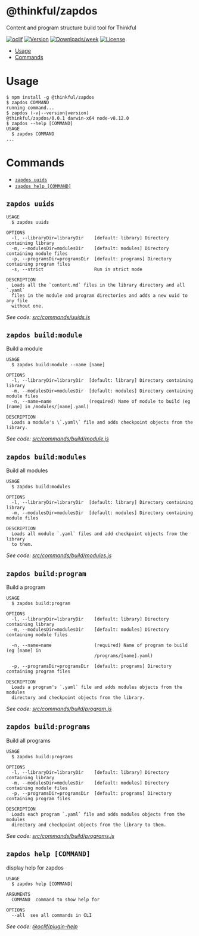 # @thinkful/zapdos

Content and program structure build tool for Thinkful

[![oclif](https://img.shields.io/badge/cli-oclif-brightgreen.svg)](https://oclif.io)
[![Version](https://img.shields.io/npm/v/@thinkful/zapdos.svg)](https://npmjs.org/package/@thinkful/zapdos)
[![Downloads/week](https://img.shields.io/npm/dw/@thinkful/zapdos.svg)](https://npmjs.org/package/@thinkful/zapdos)
[![License](https://img.shields.io/npm/l/@thinkful/zapdos.svg)](https://github.com/Thinkful/zapdos/blob/master/package.json)

<!-- toc -->

- [Usage](#usage)
- [Commands](#commands)
  <!-- tocstop -->

# Usage

<!-- usage -->

```sh-session
$ npm install -g @thinkful/zapdos
$ zapdos COMMAND
running command...
$ zapdos (-v|--version|version)
@thinkful/zapdos/0.0.1 darwin-x64 node-v8.12.0
$ zapdos --help [COMMAND]
USAGE
  $ zapdos COMMAND
...
```

<!-- usagestop -->

# Commands

<!-- commands -->

- [`zapdos uuids`](#zapdos-uuids)
- [`zapdos help [COMMAND]`](#zapdos-help-command)

## `zapdos uuids`

```
USAGE
  $ zapdos uuids

OPTIONS
  -l, --libraryDir=libraryDir    [default: library] Directory containing library
  -m, --modulesDir=modulesDir    [default: modules] Directory containing module files
  -p, --programsDir=programsDir  [default: programs] Directory containing program files
  -s, --strict                   Run in strict mode

DESCRIPTION
  Loads all the `content.md` files in the library directory and all `.yaml`
  files in the module and program directories and adds a new uuid to any file
  without one.
```

_See code: [src/commands/uuids.js](https://github.com/Thinkful/zapdos/blob/v0.0.1/src/commands/uuids.js)_

## `zapdos build:module`

Build a module

```
USAGE
  $ zapdos build:module --name [name]

OPTIONS
  -l, --libraryDir=libraryDir  [default: library] Directory containing library
  -m, --modulesDir=modulesDir  [default: modules] Directory containing module files
  -n, --name=name              (required) Name of module to build (eg [name] in /modules/[name].yaml)

DESCRIPTION
  Loads a module's \`.yaml\` file and adds checkpoint objects from the library.
```

_See code: [src/commands/build/module.js](https://github.com/Thinkful/zapdos/blob/v0.0.1/src/commands/build/module.js)_

## `zapdos build:modules`

Build all modules

```
USAGE
  $ zapdos build:modules

OPTIONS
  -l, --libraryDir=libraryDir  [default: library] Directory containing library
  -m, --modulesDir=modulesDir  [default: modules] Directory containing module files

DESCRIPTION
  Loads all module `.yaml` files and add checkpoint objects from the library
  to them.
```

_See code: [src/commands/build/modules.js](https://github.com/Thinkful/zapdos/blob/v0.0.1/src/commands/build/modules.js)_

## `zapdos build:program`

Build a program

```
USAGE
  $ zapdos build:program

OPTIONS
  -l, --libraryDir=libraryDir    [default: library] Directory containing library
  -m, --modulesDir=modulesDir    [default: modules] Directory containing module files

  -n, --name=name                (required) Name of program to build (eg [name] in
                                 /programs/[name].yaml)

  -p, --programsDir=programsDir  [default: programs] Directory containing program files

DESCRIPTION
  Loads a program's `.yaml` file and adds modules objects from the modules
  directory and checkpoint objects from the library.
```

_See code: [src/commands/build/program.js](https://github.com/Thinkful/zapdos/blob/v0.0.1/src/commands/build/program.js)_

## `zapdos build:programs`

Build all programs

```
USAGE
  $ zapdos build:programs

OPTIONS
  -l, --libraryDir=libraryDir    [default: library] Directory containing library
  -m, --modulesDir=modulesDir    [default: modules] Directory containing module files
  -p, --programsDir=programsDir  [default: programs] Directory containing program files

DESCRIPTION
  Loads each program `.yaml` file and adds modules objects from the modules
  directory and checkpoint objects from the library to them.
```

_See code: [src/commands/build/programs.js](https://github.com/Thinkful/zapdos/blob/v0.0.1/src/commands/build/programs.js)_

## `zapdos help [COMMAND]`

display help for zapdos

```
USAGE
  $ zapdos help [COMMAND]

ARGUMENTS
  COMMAND  command to show help for

OPTIONS
  --all  see all commands in CLI
```

_See code: [@oclif/plugin-help](https://github.com/oclif/plugin-help/blob/v2.1.2/src/commands/help.js)_

<!-- commandsstop -->
